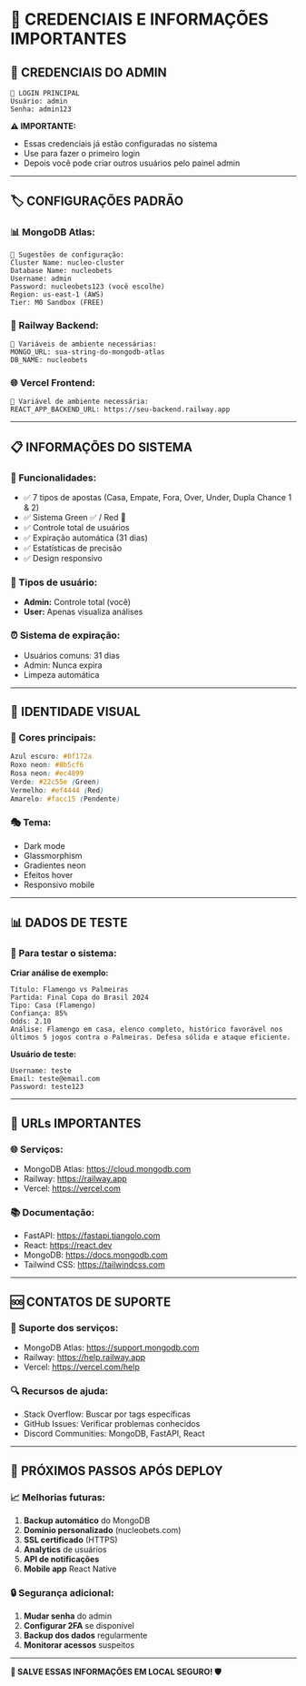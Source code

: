 # 🔑 CREDENCIAIS E INFORMAÇÕES IMPORTANTES

## 👑 **CREDENCIAIS DO ADMIN**

```
🔐 LOGIN PRINCIPAL
Usuário: admin
Senha: admin123
```

**⚠️ IMPORTANTE:** 
- Essas credenciais já estão configuradas no sistema
- Use para fazer o primeiro login
- Depois você pode criar outros usuários pelo painel admin

---

## 🏷️ **CONFIGURAÇÕES PADRÃO**

### **📊 MongoDB Atlas:**
```
📝 Sugestões de configuração:
Cluster Name: nucleo-cluster
Database Name: nucleobets
Username: admin  
Password: nucleobets123 (você escolhe)
Region: us-east-1 (AWS)
Tier: M0 Sandbox (FREE)
```

### **🚀 Railway Backend:**
```
📝 Variáveis de ambiente necessárias:
MONGO_URL: sua-string-do-mongodb-atlas
DB_NAME: nucleobets
```

### **🌐 Vercel Frontend:**
```
📝 Variável de ambiente necessária:
REACT_APP_BACKEND_URL: https://seu-backend.railway.app
```

---

## 📋 **INFORMAÇÕES DO SISTEMA**

### **🎯 Funcionalidades:**
- ✅ 7 tipos de apostas (Casa, Empate, Fora, Over, Under, Dupla Chance 1 & 2)
- ✅ Sistema Green ✅ / Red 🔴
- ✅ Controle total de usuários
- ✅ Expiração automática (31 dias)
- ✅ Estatísticas de precisão
- ✅ Design responsivo

### **👥 Tipos de usuário:**
- **Admin:** Controle total (você)
- **User:** Apenas visualiza análises

### **⏰ Sistema de expiração:**
- Usuários comuns: 31 dias
- Admin: Nunca expira
- Limpeza automática

---

## 🎨 **IDENTIDADE VISUAL**

### **🌈 Cores principais:**
```css
Azul escuro: #0f172a
Roxo neon: #8b5cf6  
Rosa neon: #ec4899
Verde: #22c55e (Green)
Vermelho: #ef4444 (Red)
Amarelo: #facc15 (Pendente)
```

### **🎭 Tema:**
- Dark mode
- Glassmorphism
- Gradientes neon
- Efeitos hover
- Responsivo mobile

---

## 📊 **DADOS DE TESTE**

### **🧪 Para testar o sistema:**

**Criar análise de exemplo:**
```
Título: Flamengo vs Palmeiras
Partida: Final Copa do Brasil 2024
Tipo: Casa (Flamengo)
Confiança: 85%
Odds: 2.10
Análise: Flamengo em casa, elenco completo, histórico favorável nos últimos 5 jogos contra o Palmeiras. Defesa sólida e ataque eficiente.
```

**Usuário de teste:**
```
Username: teste
Email: teste@email.com  
Password: teste123
```

---

## 🔗 **URLs IMPORTANTES**

### **🌐 Serviços:**
- MongoDB Atlas: https://cloud.mongodb.com
- Railway: https://railway.app
- Vercel: https://vercel.com

### **📚 Documentação:**
- FastAPI: https://fastapi.tiangolo.com
- React: https://react.dev
- MongoDB: https://docs.mongodb.com
- Tailwind CSS: https://tailwindcss.com

---

## 🆘 **CONTATOS DE SUPORTE**

### **📧 Suporte dos serviços:**
- MongoDB Atlas: https://support.mongodb.com
- Railway: https://help.railway.app
- Vercel: https://vercel.com/help

### **🔍 Recursos de ajuda:**
- Stack Overflow: Buscar por tags específicas
- GitHub Issues: Verificar problemas conhecidos
- Discord Communities: MongoDB, FastAPI, React

---

## 🎯 **PRÓXIMOS PASSOS APÓS DEPLOY**

### **📈 Melhorias futuras:**
1. **Backup automático** do MongoDB
2. **Domínio personalizado** (nucleobets.com)
3. **SSL certificado** (HTTPS)
4. **Analytics** de usuários
5. **API de notificações**
6. **Mobile app** React Native

### **🔒 Segurança adicional:**
1. **Mudar senha** do admin
2. **Configurar 2FA** se disponível
3. **Backup dos dados** regularmente
4. **Monitorar acessos** suspeitos

---

**💾 SALVE ESSAS INFORMAÇÕES EM LOCAL SEGURO! 🛡️**